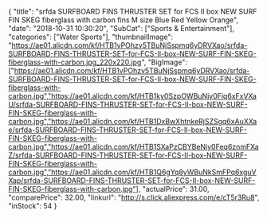 {
	"title": "srfda SURFBOARD FINS THRUSTER SET for FCS II box NEW SURF FIN SKEG fiberglass with carbon fins M size Blue Red Yellow Orange",
	"date": "2018-10-31 10:30:20",
	"SubCat": ["Sports & Entertainment"],
	"categories": ["Water Sports"],
	"thumbnailImage": "https://ae01.alicdn.com/kf/HTB1vPOhzv5TBuNjSspmq6yDRVXao/srfda-SURFBOARD-FINS-THRUSTER-SET-for-FCS-II-box-NEW-SURF-FIN-SKEG-fiberglass-with-carbon.jpg_220x220.jpg",
	"BigImage": ["https://ae01.alicdn.com/kf/HTB1vPOhzv5TBuNjSspmq6yDRVXao/srfda-SURFBOARD-FINS-THRUSTER-SET-for-FCS-II-box-NEW-SURF-FIN-SKEG-fiberglass-with-carbon.jpg","https://ae01.alicdn.com/kf/HTB1ky0SzpOWBuNjy0Fiq6xFxVXaU/srfda-SURFBOARD-FINS-THRUSTER-SET-for-FCS-II-box-NEW-SURF-FIN-SKEG-fiberglass-with-carbon.jpg","https://ae01.alicdn.com/kf/HTB1DxBwXhtnkeRjSZSgq6xAuXXae/srfda-SURFBOARD-FINS-THRUSTER-SET-for-FCS-II-box-NEW-SURF-FIN-SKEG-fiberglass-with-carbon.jpg","https://ae01.alicdn.com/kf/HTB1SXaPzCBYBeNjy0Feq6znmFXaZ/srfda-SURFBOARD-FINS-THRUSTER-SET-for-FCS-II-box-NEW-SURF-FIN-SKEG-fiberglass-with-carbon.jpg","https://ae01.alicdn.com/kf/HTB1Q6gYq8yWBuNkSmFPq6xguVXap/srfda-SURFBOARD-FINS-THRUSTER-SET-for-FCS-II-box-NEW-SURF-FIN-SKEG-fiberglass-with-carbon.jpg"],
	"actualPrice": 31.00,
	"comparePrice": 32.00,
	"linkurl": "http://s.click.aliexpress.com/e/cT5r3Ru8",
	"inStock": 54
}
